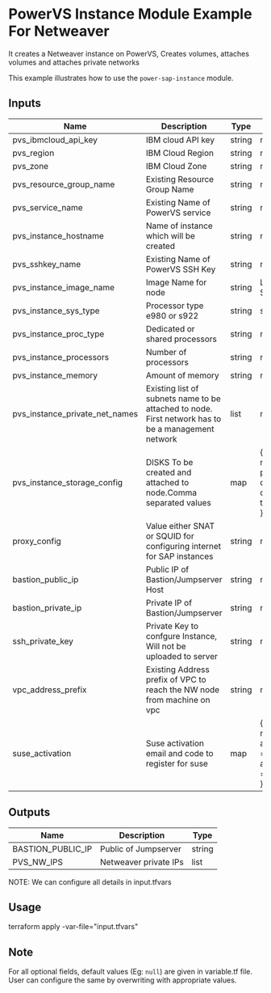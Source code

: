 # PowerVS Instance Module Example For Netweaver

It creates a Netweaver instance on PowerVS, Creates volumes, attaches volumes and attaches private networks

This example illustrates how to use the `power-sap-instance` module.

<!-- BEGINNING OF PRE-COMMIT-TERRAFORM DOCS HOOK -->

## Inputs

| Name                              | Description                                           | Type   | Default | Required |
|-----------------------------------|-------------------------------------------------------|--------|---------|----------|
| pvs\_ibmcloud_api_key | IBM cloud API key | string | null | optional |
| pvs\_region | IBM Cloud Region | string | n/a | yes |
| pvs\_zone | IBM Cloud Zone | string | n/a | yes |
| pvs\_resource\_group\_name | Existing Resource Group Name | string | n/a | yes |
| pvs\_service\_name | Existing Name of PowerVS service | string | n/a | yes |
| pvs\_instance\_hostname | Name of instance which will be created | string | n/a | yes |
| pvs\_sshkey\_name | Existing Name of PowerVS SSH Key | string | n/a | yes |
| pvs\_instance\_image\_name | Image Name for node | string | Linux-SUSE-SAP-12-4 | yes |
| pvs\_instance\_sys\_type | Processor type e980 or s922 | string | s922 | yes |
| pvs\_instance\_proc\_type | Dedicated or shared processors | string | n/a | yes |
| pvs\_instance\_processors | Number of processors | string | n/a | yes |
| pvs\_instance\_memory | Amount of memory | string | n/a | yes |
| pvs\_instance\_private\_net\_names | Existing list of subnets name to be attached to node. First network has to be a management network  | list | n/a | yes |
| pvs\_instance\_storage\_config | DISKS To be created and attached to node.Comma separated values | map | {<br />names = ""<br />paths = ""<br />disks\_size = ""<br />counts = ""<br />tiers  = ""<br />} | yes |
| proxy\_config | Value either SNAT or SQUID for configuring internet for SAP instances | string | n/a | yes |
| bastion\_public\_ip | Public IP of Bastion/Jumpserver Host | string | n/a | yes |
| bastion\_private\_ip | Private IP of Bastion/Jumpserver | string | n/a | yes |
| ssh\_private\_key | Private Key to confgure Instance, Will not be uploaded to server | string | n/a | yes |
| vpc\_address\_prefix | Existing Address prefix of VPC to reach the NW node from machine on vpc | string | n/a | yes |
| suse\_activation | Suse activation email and code to register for suse | map | {<br />required = false<br />activation\_email = ""<br />activation\_code  = ""<br />} | yes |

## Outputs

| Name                              | Description                                           | Type   |
|-----------------------------------|-------------------------------------------------------|--------|
| BASTION\_PUBLIC\_IP | Public of Jumpserver | string |
| PVS\_NW\_IPS | Netweaver private IPs | list |

<!-- END OF PRE-COMMIT-TERRAFORM DOCS HOOK -->

NOTE: We can configure all details in input.tfvars

## Usage

terraform apply -var-file="input.tfvars"

## Note

For all optional fields, default values (Eg: `null`) are given in variable.tf file. User can configure the same by overwriting with appropriate values.